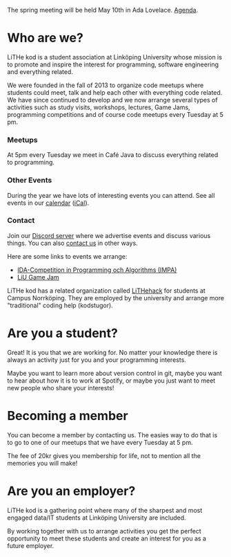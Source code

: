 <div id="important-information">

<p>
The spring meeting will be held May 10th in Ada Lovelace. <a href="/meetings/en">Agenda</a>.

</div>

# Who are we?

LiTHe kod is a student association at Linköping University whose mission
is to promote and inspire the interest for programming,
software engineering and everything related.

We were founded in the fall of 2013 to organize code meetups where students
could meet, talk and help each other with everything code related. We have
since continued to develop and we now arrange several types of activities such
as study visits, workshops, lectures, Game Jams, programming competitions and of
course code meetups every Tuesday at 5 pm.

<div id="introduction">
    <div class="intro-card">
        <h3>Meetups</h3>
        <i class="symbol fas fa-mug-hot"></i>
        <p>
            At 5pm every Tuesday we meet in Café Java to discuss everything
            related to programming.
        </p>
    </div>
    <div class="intro-card">
        <h3>Other Events</h3>
        <i class="symbol fas fa-calendar-day"></i>
        <p>
            During the year we have lots of interesting events you can attend.
            See all events in our <a
            href="https://calendar.google.com/calendar/b/0?cid=bGl0aGVrb2Quc2VfZmE0bXNnbDdxcG1zZG5zNW9jNGZxNDhhZ29AZ3JvdXAuY2FsZW5kYXIuZ29vZ2xlLmNvbQ">calendar</a>
            (<a href="https://calendar.google.com/calendar/ical/lithekod.se_fa4msgl7qpmsdns5oc4fq48ago%40group.calendar.google.com/public/basic.ics">iCal</a>).
        </p>
    </div>
    <div class="intro-card">
        <h3>Contact</h3>
        <i class="symbol fab fa-discord"></i>
        <p>
            Join our <a href="https://discord.gg/UG5YYsN">Discord server</a> where we advertise events and
            discuss various things.
            You can also <a href="/contact/en/">contact us</a> in other ways.
        </p>
    </div>
</div>

Here are some links to events we arrange:

-   [IDA-Competition in Programming och Algorithms (IMPA)](https://www.ida.liu.se/projects/impa/new/)
-   [LiU Game Jam](https://lithekod.se/gamejam/en/)

LiTHe kod has a related organization called <a href="http://lithehack.se/">LiTHehack</a>
for students at Campus Norrköping. They are employed by the university and
arrange more "traditional" coding help (kodstugor).

# Are you a student?

Great! It is you that we are working for.
No matter your knowledge there is always an activity just for you and
your programming interests.

Maybe you want to learn more about version control in git,
maybe you want to hear about how it is to work at Spotify,
or maybe you just want to meet new people who share your interests!

# Becoming a member

You can become a member by contacting us. The easies way to do that
is to go to one of our meetups that we have every Tuesday at 5 pm.

The fee of 20kr gives you membership for life, not to mention all
the memories you will make!

# Are you an employer?

LiTHe kod is a gathering point where many of the sharpest and most engaged data/IT
students at Linköping University are included.

By working together with us to arrange activities you get the perfect opportunity to
meet these students and create an interest for you as a future employer.
